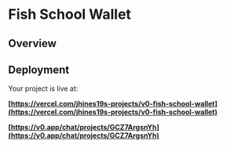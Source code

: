 # Fish School Wallet

## Overview


## Deployment

Your project is live at:

**[https://vercel.com/jhines19s-projects/v0-fish-school-wallet](https://vercel.com/jhines19s-projects/v0-fish-school-wallet)**


**[https://v0.app/chat/projects/GCZ7ArgsnYh](https://v0.app/chat/projects/GCZ7ArgsnYh)**

